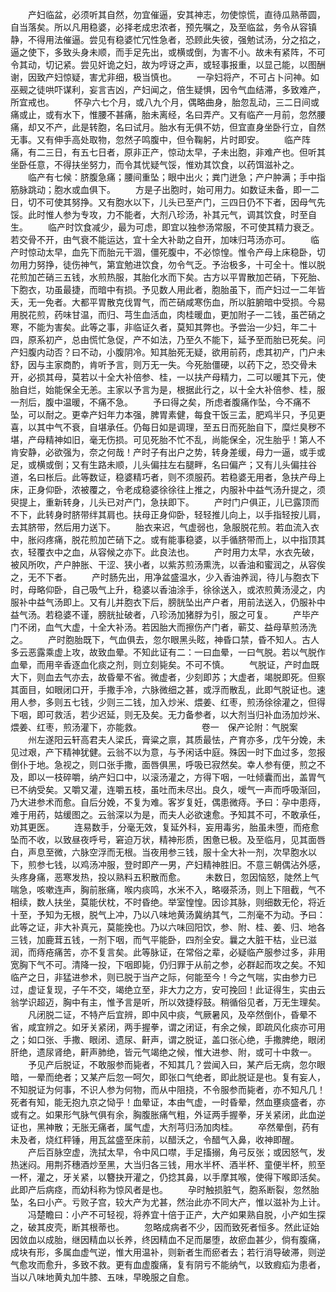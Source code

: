 <!-- { "loadSidebar": true } -->
　　产妇临盆，必须听其自然，勿宜催逼，安其神志，勿使惊慌，直待瓜熟蒂圆，自当落矣。所以凡用稳婆，必择老成忠浓者，预先嘱之，及至临盆，务令从容镇静，不得用法催逼。尝见有稳婆忙冗性急者，恐顾此失彼，强勉试汤，分之掐之，逼之使下，多致头身未顺，而手足先出，或横或倒，为害不小。故未有紧阵，不可令其动，切记紧。尝见奸诡之妇，故为哼讶之声，或轻事报重，以显己能，以图酬谢，因致产妇惊疑，害尤非细，极当慎也。
　　一孕妇将产，不可占卜问神。如巫觋之徒哄吓谋利，妄言吉凶，产妇闻之，倍生疑惧，因令气血结滞，多致难产，所宜戒也。
　　怀孕六七个月，或八九个月，偶略曲身，胎忽乱动，三二日间或痛或止，或有水下，惟腰不甚痛，胎未离经，名曰弄产。又有临产一月前，忽然腰痛，却又不产，此是转胞，名曰试月。胎水有无俱不妨，但宜直身坐卧行立，自然无事。又有伸手高处取物，忽然子鸣腹中，但令鞠躬，片时即安。
　　临产阵痛，有二三日，有五七日者，原非正产，惊动太早，子未出胞，非难产也。但听其坐卧任意，不得扶坐努力，而令其忧疑气馁，惟劝其饮食，以药饵滋补之。
　　临产有七候：脐腹急痛；腰间重坠；眼中出火；粪门迸急；产户肿满；手中指筋脉跳动；胞水或血俱下。
　　方是子出胞时，始可用力。如数证未备，即一二日，切不可使其努挣。又有胞水以下，儿头已至产门，三四日仍不下者，因母气先馁。此时惟人参为专攻，力不能者，大剂八珍汤，补其元气，调其饮食，时至自生。
　　临产时饮食减少，最为可虑，即宜以独参汤常服，不可使其精力衰乏。若交骨不开，由气衰不能运达，宜十全大补助之自开，加味归芎汤亦可。
　　临产时惊动太早，血先下而胎元干涸，僵死腹中，不必惊惶。惟令产母上床稳卧，切勿用力努挣，徒伤神气，第宜勉进饮食，勿令气乏。予治极多，十可全十。惟以脱花煎加芒硝三五钱，水煎热服，其胎化水而下矣。古方以平胃散加芒硝，下死胎、下胞衣，功虽最捷，而暗中有损。予见数人用此者，胞胎虽下，而产妇过一二年皆夭，无一免者。大都平胃散克伐胃气，而芒硝咸寒伤血，所以脏腑暗中受损。今易用脱花煎，药味甘温，而归、芎生血活血，肉桂暖血，更加附子一二钱，虽芒硝之寒，不能为害矣。此等之事，非临证久者，莫知其弊也。予尝治一少妇，年二十四，原系初产，总由慌忙急促，产不如法，乃至久不能下，延予至而胎已死矣。问产妇腹内动否？曰不动，小腹阴冷。知其胎死无疑，欲用前药，虑其初产，门户未舒，因与主家商酌，肯听予言，则万无一失。今死胎僵硬，以药下之，恐交骨未开，必损其母，莫若以十全大补倍参、桂，一以扶产母精力，二可以暖其下元，使胎自烂，始能保全无恙。主家以予言为是，根据此行之，以十全大补倍参、桂，服一剂后，腹中温暖，不痛不急。
　　予曰得之矣，所虑者腹痛作坠，今不痛不坠，可以耐之。更幸产妇年力本强，脾胃素健，每食干饭三盂，肥鸡半只，予见更喜，以其中气不衰，自堪承任。仍每日如是调理，至五日而死胎自下，糜烂臭秽不堪，产母精神如旧，毫无伤损。可见死胎不忙不乱，尚能保全，况生胎乎！第人不肯安静，必欲强为，奈之何哉！产时子有出户之势，转身差缓，母力一逼，或手或足，或横或倒；又有生路未顺，儿头偏拄左右腿畔，名曰偏产；又有儿头偏拄谷道，名曰枨后。此等数证，稳婆精巧者，则不须服药。若稳婆无用者，急扶产母上床，正身仰卧，浓被覆之，令老成稳婆徐徐往上推之，内服补中益气汤升提之，须臾提上，重新转身，儿头已对产门，急扶即下。
　　产时门户俱正，儿已露顶而不下，此转身时脐带绊其肩也。扶母正身仰卧，轻轻推儿向上，以手指轻按儿肩，去其脐带，然后用力送下。
　　胎衣来迟，气虚弱也，急服脱花煎。若血流入衣中，胀闷疼痛，脱花煎加芒硝下之。或有能事稳婆，以手循脐带而上，以中指顶其衣，轻覆衣中之血，从容候之亦下。此良法也。
　　产时用力太早，水衣先破，被风所吹，产户肿胀、干涩、狭小者，以紫苏煎汤熏洗，以香油和蜜润之，从容俟之，无不下者。
　　产时肠先出，用净盆盛温水，少入香油养润，待儿与胞衣下时，母略仰卧，自己吸气上升，稳婆以香油涂手，徐徐送入，或浓煎黄汤浸之，内服补中益气汤即上。又有儿并胞衣下后，膀胱坠出产户者，用前法送入，仍服补中益气汤。若稳婆不谨，膀胱扯破者，八珍汤加猪脬为引，服之可复。
　　产毕产门不闭，血气大虚，十全大补汤。若因胎大而擦伤产门者，蕲艾、益母草煎汤洗之。
　　产时胞胎既下，气血俱去，忽尔眼黑头眩，神昏口禁，昏不知人。古人多云恶露乘虚上攻，故致血晕。不知此证有二：一曰血晕，一曰气脱。若以气脱作血晕，而用辛香逐血化痰之剂，则立刻毙矣。不可不慎。
　　气脱证，产时血既大下，则血去气亦去，故昏晕不省。微虚者，少刻即苏；大虚者，竭脱即死。但察其面目，如眼闭口开，手撒手冷，六脉微细之甚，或浮而散乱，此即气脱证也。速用人参，多则五七钱，少则三二钱，加入炒米、煨姜、红枣，煎汤徐徐灌之，但得下咽，即可救活，若少迟延，则无及矣。无力备参者，以大剂当归补血汤加炒米、煨姜、红枣，煎汤灌下，亦能救。
　　
　　
　　卷一　保产论附：气脱案
　　州左遂阳云轩高君夫人梁氏，膏粱之禀，其质最怯，产育亦多，戊午分娩，未见过艰，产下精神犹健。云翁不以为意，与予闲话中庭。殊因一时下血过多，忽报倒仆于地。急视之，则口张手撒，面唇俱黑，呼吸已寂然矣。幸人参有便，煎之不及，即以一枝碎嚼，纳产妇口中，以滚汤灌之，方得下咽，一吐倾囊而出，盖胃气已不纳受矣。又嚼又灌，连嚼五枝，虽吐而未尽出。良久，嗳气一声而呼吸渐回，乃大进参术而愈。自后分娩，不复为难。客岁复妊，偶患微痔。予曰：孕中患痔，难于用药，姑缓图之。云翁深以为是，而夫人必欲速愈。予知其不可，不敢承任，劝其更医。 
　　连易数手，分毫无效，复延外科，妄用毒劣，胎虽未堕，而疮愈坠而不收，以致昼夜呼号，窘迫万状，精神形质，困惫已极。及至临月，见其面唇 白，声息至微，六脉空浮而无根。当夜用参三钱，服十全大补一剂，次早胞水以下，煎参七钱，以鸡汤冲服，登时即产一男，产妇精神胜旧。不意三朝偶沾外感，头疼身痛，恶寒发热，投以熟料五积散而愈。
　　未数日，忽因恼怒，陡然上气喘急，咳嗽连声，胸前胀痛，喉内痰鸣，水米不入，略啜茶汤，则上下阻截，气不相续，数人扶坐，莫能伏枕，不时昏绝。举室惶惶。因诊其脉，则细数无伦，将近十至，予知为无根，脱气上冲，乃以八味地黄汤冀纳其气，二剂毫不为动。予曰：此等之证，非大补真元，莫能挽也。乃以六味回阳饮，参、附、桂、姜、归、地各三钱，加鹿茸五钱，一剂下咽，而气平能卧，四剂全安。曩之大脏干枯，业已滋润，而痔疮痛苦，亦不复言矣。此等脉证，在常俗之辈，必疑临产服参过多，非用宽胸下气不可。清降一投，下咽即毙，仍归罪于从前之参，必群起而攻之矣。不知临产之日，非猛进参术，则已脱于当产之际，何能至今！今之气喘，实由参力已过，虚证复现，子午不交，竭绝立至，非大力之方，安可挽回！此证得生，实由云翁学识超迈，胸中有主，惟予言是听，所以效捷桴鼓。稍循俗见者，万无生理矣。
　　凡闭脱二证，不特产后宜辨，即中风中痰，气厥暑风，及卒然倒仆，昏晕不省，咸宜辨之。如牙关紧闭，两手握拳，谓之闭证，有余之候，即疏风化痰亦可用之；如口张、手撒、眼闭、遗尿、鼾声，谓之脱证，盖口张心绝，手撒脾绝，眼闭肝绝，遗尿肾绝，鼾声肺绝，皆元气竭绝之候，惟大进参、附，或可十中救一。
　　予见产后脱证，不敢服参而毙者，不知其几？尝闻入曰，某产后无病，忽尔眼暗，一晕而绝者；又某产后忽一呵欠，即张口气绝者，即此脱证是也。复有妄人，不知脱证为何事，不识人参为何物，而从中阻挠，不令服参而毙者，亦不知凡几！死者有知，能无抱九京之恸乎！血晕证，本由气虚，一时昏晕，然血壅痰盛者，亦或有之。如果形气脉气俱有余，胸腹胀痛气粗，外证两手握拳，牙关紧闭，此血逆证也，黑神散；无胀无痛者，属气虚，大剂芎归汤加肉桂。
　　卒然晕倒，药有未及者，烧红秤锤，用瓦盆盛至床前，以醋沃之，令醋气入鼻，收神即醒。
　　产后百脉空虚，洗拭太早，令中风口噤，手足搐搦，角弓反张；或因怒气，发热迷闷。用荆芥穗酒炒至黑，大当归各三钱，用水半杯、酒半杯、童便半杯，煎至一杯，灌之，牙关紧，以簪抉开灌之，仍捻其鼻，以手摩其喉，使得下喉即活矣。此即产后病痉，而幼科称为惊风者是也。
　　孕时触损脏气，胞系断裂，忽然胎坠，名曰小产。亏败子宫，较大产为尤甚，然治此亦不同大产，惟以滋补为上计。
　　冯楚瞻曰：小产不可轻视，将养宜十倍于正产，大产如果熟自脱，小产如生探之，破其皮壳，断其根蒂也。
　　忽略成病者不少，因而致死者恒多。然此证始因敛血以成胎，继因精血以长养，终因精血不足而屡堕，故瘀血甚少，倘有腹痛，成块有形，多属血虚气逆，惟大用温补，则新者生而瘀者去；若行消导破滞，则逆气愈攻而愈升，多致不救。更有血虚腹痛，复有阴亏不能纳气，以致瘕疝为患者，当以八味地黄丸加牛膝、五味，早晚服之自愈。
